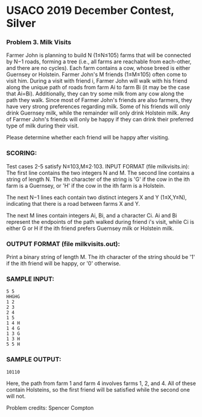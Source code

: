 # USACO 2019 December Contest, Silver
### Problem 3. Milk Visits

Farmer John is planning to build N (1≤N≤105) farms that will be connected by N−1 roads, forming a tree (i.e., all farms are reachable from each-other, and there are no cycles). Each farm contains a cow, whose breed is either Guernsey or Holstein.
Farmer John's M friends (1≤M≤105) often come to visit him. During a visit with friend i, Farmer John will walk with his friend along the unique path of roads from farm Ai to farm Bi (it may be the case that Ai=Bi). Additionally, they can try some milk from any cow along the path they walk. Since most of Farmer John's friends are also farmers, they have very strong preferences regarding milk. Some of his friends will only drink Guernsey milk, while the remainder will only drink Holstein milk. Any of Farmer John's friends will only be happy if they can drink their preferred type of milk during their visit.

Please determine whether each friend will be happy after visiting.

### SCORING:
Test cases 2-5 satisfy N≤103,M≤2⋅103.
INPUT FORMAT (file milkvisits.in):
The first line contains the two integers N and M.
The second line contains a string of length N. The ith character of the string is 'G' if the cow in the ith farm is a Guernsey, or 'H' if the cow in the ith farm is a Holstein.

The next N−1 lines each contain two distinct integers X and Y (1≤X,Y≤N), indicating that there is a road between farms X and Y.

The next M lines contain integers Ai, Bi, and a character Ci. Ai and Bi represent the endpoints of the path walked during friend i's visit, while Ci is either G or H if the ith friend prefers Guernsey milk or Holstein milk.

### OUTPUT FORMAT (file milkvisits.out):
Print a binary string of length M. The ith character of the string should be '1' if the ith friend will be happy, or '0' otherwise.

### SAMPLE INPUT:
```
5 5
HHGHG
1 2
2 3
2 4
1 5
1 4 H
1 4 G
1 3 G
1 3 H
5 5 H
```

### SAMPLE OUTPUT:
```
10110
```

Here, the path from farm 1 and farm 4 involves farms 1, 2, and 4. All of these contain Holsteins, so the first friend will be satisfied while the second one will not.

Problem credits: Spencer Compton